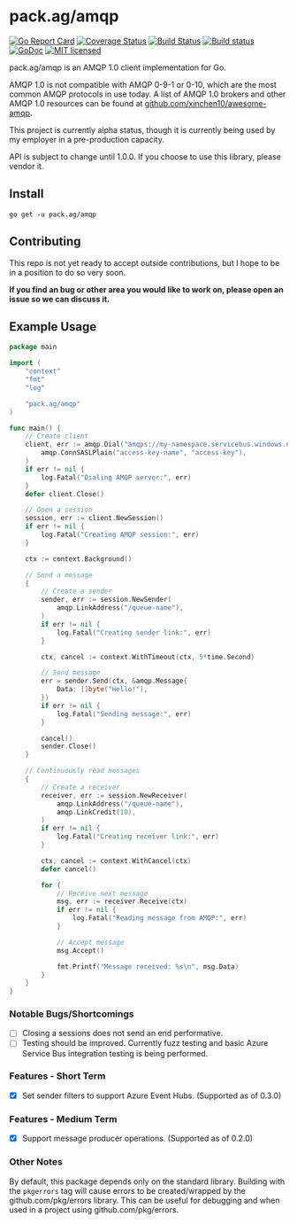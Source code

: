 # **pack.ag/amqp**

[![Go Report Card](https://goreportcard.com/badge/pack.ag/amqp)](https://goreportcard.com/report/pack.ag/amqp)
[![Coverage Status](https://coveralls.io/repos/github/vcabbage/amqp/badge.svg?branch=master)](https://coveralls.io/github/vcabbage/amqp?branch=master)
[![Build Status](https://travis-ci.org/vcabbage/amqp.svg?branch=master)](https://travis-ci.org/vcabbage/amqp)
[![Build status](https://ci.appveyor.com/api/projects/status/to267eqa7nojpv56?svg=true)](https://ci.appveyor.com/project/vCabbage/amqp)
[![GoDoc](https://godoc.org/pack.ag/amqp?status.svg)](http://godoc.org/pack.ag/amqp)
[![MIT licensed](https://img.shields.io/badge/license-MIT-blue.svg)](https://raw.githubusercontent.com/vcabbage/amqp/master/LICENSE)

pack.ag/amqp is an AMQP 1.0 client implementation for Go.

AMQP 1.0 is not compatible with AMQP 0-9-1 or 0-10, which are
the most common AMQP protocols in use today. A list of AMQP 1.0 brokers and other
AMQP 1.0 resources can be found at [github.com/xinchen10/awesome-amqp](https://github.com/xinchen10/awesome-amqp).

This project is currently alpha status, though it is currently being used by my employer
in a pre-production capacity.

API is subject to change until 1.0.0. If you choose to use this library, please vendor it.

## Install

```
go get -u pack.ag/amqp
```

## Contributing

This repo is not yet ready to accept outside contributions, but I hope to be in a position to do so very soon.

**If you find an bug or other area you would like to work on, please open an issue so we can discuss it.**

## Example Usage

``` go
package main

import (
	"context"
	"fmt"
	"log"

	"pack.ag/amqp"
)

func main() {
	// Create client
	client, err := amqp.Dial("amqps://my-namespace.servicebus.windows.net",
		amqp.ConnSASLPlain("access-key-name", "access-key"),
	)
	if err != nil {
		log.Fatal("Dialing AMQP server:", err)
	}
	defer client.Close()

	// Open a session
	session, err := client.NewSession()
	if err != nil {
		log.Fatal("Creating AMQP session:", err)
	}

	ctx := context.Background()

	// Send a message
	{
		// Create a sender
		sender, err := session.NewSender(
			amqp.LinkAddress("/queue-name"),
		)
		if err != nil {
			log.Fatal("Creating sender link:", err)
		}

		ctx, cancel := context.WithTimeout(ctx, 5*time.Second)

		// Send message
		err = sender.Send(ctx, &amqp.Message{
			Data: []byte("Hello!"),
		})
		if err != nil {
			log.Fatal("Sending message:", err)
		}

		cancel()
		sender.Close()
	}

	// Continuously read messages
	{
		// Create a receiver
		receiver, err := session.NewReceiver(
			amqp.LinkAddress("/queue-name"),
			amqp.LinkCredit(10),
		)
		if err != nil {
			log.Fatal("Creating receiver link:", err)
		}

		ctx, cancel := context.WithCancel(ctx)
		defer cancel()

		for {
			// Receive next message
			msg, err := receiver.Receive(ctx)
			if err != nil {
				log.Fatal("Reading message from AMQP:", err)
			}

			// Accept message
			msg.Accept()

			fmt.Printf("Message received: %s\n", msg.Data)
		}
	}
}
```

### Notable Bugs/Shortcomings

- [ ] Closing a sessions does not send an end performative.
- [ ] Testing should be improved. Currently fuzz testing and basic Azure Service Bus integration testing is being performed.

### Features - Short Term

- [X] Set sender filters to support Azure Event Hubs. (Supported as of 0.3.0)

### Features - Medium Term

- [X] Support message producer operations. (Supported as of 0.2.0)

### Other Notes

By default, this package depends only on the standard library. Building with the
`pkgerrors` tag will cause errors to be created/wrapped by the github.com/pkg/errors
library. This can be useful for debugging and when used in a project using
github.com/pkg/errors.
